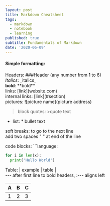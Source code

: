 ```yaml
---
layout: post
title: Markdown Cheatsheet
tags:
  - markdown
  - notebook
  - learning
published: true
subtitle: Fundamentals of Markdown
date: '2020-06-09'
---
```


#### Simple formatting:
Headers: \#\#\#Header (any number from 1 to 6)  
_Italics_: \_italics\_  
**bold**: \*\*bold\*\*  
links: \[link\]\(website.com\)  
internal links: \[link\]\(#section\)  
pictures: \!\[picture name]\(picture address)
>block quotes: \>quote text  
* list: \* bullet text

soft breaks: to go to the next line  
add two spaces "  " at end of the line  

code blocks: ```language:
```python
for i in len(x):
  print('Hello World')
```

Table: \| example \| table \|  
--- after first line to bold headers, :--- aligns left

| A | B | C |
| --- |:---: | :--- |
| 1 | 2 | 3 |
